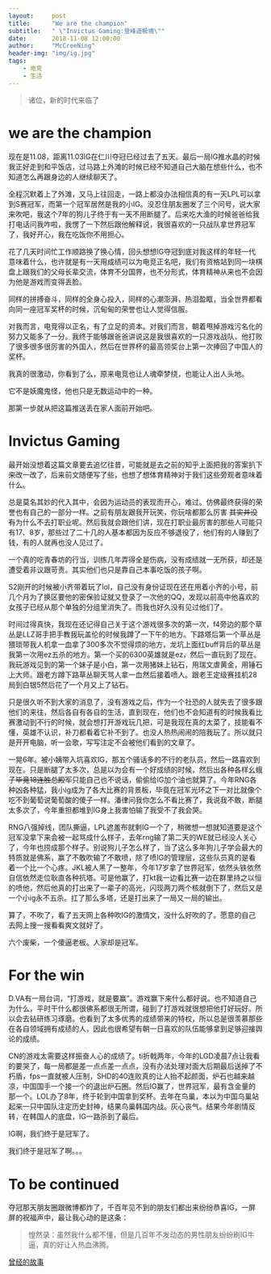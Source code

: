 ```yaml
---
layout:     post
title:      "We are the champion"
subtitle:   " \"Invictus Gaming:登峰造极境\""
date:       2018-11-08 12:00:00
author:     "McCreeNing"
header-img: "img/ig.jpg"
tags:
    - 电竞
    - 生活
---
```


> 诸位，新的时代来临了

# we are the champion

现在是11.08，距离11.03IG在仁川夺冠已经过去了五天。最后一局IG推水晶的时候我正好走到和平饭店，过马路上外滩的时候已经不知道自己大脑在想些什么，也不知道怎么再跟身边的人继续聊天了。

全程沉默着上了外滩，又马上往回走，一路上都没办法相信真的有一天LPL可以拿到S赛冠军，而第一个冠军居然是我的小IG。没忍住朋友圈发了三个问号，说大家来吹吧，我这个7年的狗儿子终于有一天不用断腿了。后来吃大渔的时候爸爸给我打电话问我咋啦，我愣了一下然后跟他解释说，我很喜欢的一只战队拿世界冠军了，我好开心，我在吃饭你不用担心。

花了几天时间忙工作顺路换了换心情，回头想想IG夺冠到底对我这样的年轻一代意味着什么，也许就是有一天用成绩可以为电竞正名吧，我们有资格站到同一块棋盘上跟我们的父母长辈交流，体育不分国界，也不分形式，体育精神从来也不会因为他是游戏而变得丢脸。

同样的拼搏奋斗，同样的全身心投入，同样的心潮澎湃，热泪盈眶，当全世界都看向同一座冠军奖杯的时候，沉甸甸的荣誉也让人觉得信服。

对我而言，电竞得以正名，有了立足的资本。对我们而言，朝着甩掉游戏污名化的努力又能多了一分。我终于能够跟爸爸讲说这是我很喜欢的一只游戏战队，他打败了很多很多很厉害的外国人，然后在世界杯的最高领奖台上第一次捧回了中国人的奖杯。

我真的很激动，你看到了么，原来电竞也让人魂牵梦绕，也能让人出人头地。

它不是妖魔鬼怪，他也只是无数运动中的一种。

那第一步就从把这篇推送丢在家人面前开始吧。

# Invictus Gaming

最开始没想着这篇文章要去追忆往昔，可能就是去之前的知乎上面把我的答案扒下来改一改了，后来前文随便写了些，也想了想体育精神对于我们这些旁观者意味着什么。

总是莫名其妙的代入其中，会因为运动员的表现而开心，难过。仿佛最终获得的荣誉也有自己的一部分一样。之前有朋友跟我开玩笑，你玩啥都那么厉害 ~~其实并没有~~为什么不去打职业呢。然后我就会跟他们讲，现在打职业最厉害的那些人可能只有17、8岁，那些过了二十几的人基本都因为反应不够退役了，他们有的人赚到了钱，有的人就再也没人见过了。

一个真的吃青春坊的行当，训练几年弄得全是伤病，没有成绩就一无所获，却还是遭受着非议跟苛责。其实他们也只是靠自己本事吃饭的孩子啊。

S2刚开的时候被小齐带着玩了lol，自己没有身份证现在还在用着小齐的小号，前几个月为了换区要他的密保验证就又登录了一次他的QQ，发现以前高中他喜欢的女孩子已经从那个单独的分组里消失了。而我也好久没有见过他们了。

时间过得真快，我现在还记得自己关于这个游戏很多次的第一次，f4旁边的那个草丛是LLZ哥手把手教我玩盖伦的时候我蹲了一下午的地方。下路塔后第一个草丛是猥琐带我人机拿一血拿了300多次不觉得烦的地方，龙坑上面红buff背后的草丛是我第一次用ez五杀的地方。第一个买的6300英雄就是ez，然后一直玩到了现在。我玩游戏见到的第一个妹子是小白，第一次用猪妹上钻石，用瑞文虐黄金，用锤石上大师。跟老方蹲下路草丛聊天骂人拿一血然后接着喷人。跟老王定级赛挂机28局到白银5然后花了一个月又上了钻石。

只是很久听不到大家的消息了，没有游戏之后，作为一个社恐的人就失去了很多跟他们的来往，然后各自有各自的生活，直到现在，他们也不会知道有的时候我看比赛激动到不行的时候，就会想打开游戏玩几把，可是我现在真的太菜了，技能看不懂，英雄不认识，补刀都看着它补不到了。也没人热热闹闹的陪我玩了。所以就只是开开电脑，听一会歌，写写注定不会被他们看到的文章了。

一晃6年。被小姨带入坑喜欢IG，那五个骚话多的不行的老队员，然后一路喜欢到现在。只是断腿了太多次，总是以为会有一个好成绩的时候，然后出各种各样幺蛾子~~毕竟18连胜总殿军~~只能自己也不说话，偷偷给IG加个油也就算了。今年RNG各种凶各种猛，我小ig成为了各大比赛的背景板，毕竟在冠军光环之下一对比就像个吃不到葡萄说葡萄酸的傻子一样。潘律问我你怎么不看比赛了，我说我不敢，断腿太多次了，今年重担都堆到IG身上我害怕输了我受不了我会哭。

RNG八强掉线，团队撕逼，LPL遮羞布就剩IG一个了，稍微想一想就知道要是这个冠军没拿下来会被一起骂成什么样子，去年rng输了第二天的WE就已经没人关心了，今年也捞成那个样子。别说狗儿子怎么样了，当了这么多年狗儿子学会最大的特质就是佛系，赢了不敢吹输了不敢喷，除了喷IG的管理层，这些队员真的是看着一个比一个心疼。JKL被人黑了一整年，今年17岁拿了世界冠军，依然头铁依然自信依然走位耿直各种抗塔。可是他赢了，打kt我一边看比赛一边在群里持之以恒的喷他，然后他真的打出来了一辈子的高光，闪现两刀两个核就倒下了，然后又是一个小ig永不五杀。扛了那么多塔，还是打出来了一局又一局的输出。

算了，不吹了，看了五天网上各种吹IG的激情文，没什么好吹的了。愿意的自己去网上搜一搜看看爽文就好了。

六个废柴，一个傻逼老板。人家却是冠军。

# For the win

D.VA有一局台词，“打游戏，就是要赢”。游戏赢下来什么都好说。也不知道自己为什么，平时干什么都很佛系都很无所谓，碰到了打游戏就很想把他打好玩好。所以会去钻研练习琢磨。也看到了太多优秀的成绩带来的特权，所以总是很羡慕那些在各自领域拥有成绩的人，因此也很希望有朝一日喜欢的队伍能够拿到足够迎接舆论的成绩。

CN的游戏太需要这样振奋人心的成绩了。ti折戟两年，今年的LGD凌晨7点让我看的要哭了，每一局都是差一点点差一点点，没有办法处理对面大后期最后送掉了不朽盾，fps一直就被人压制，SHD的40连败真的让人抬不起颜面，炉石也越来越凉，中国国手一个接一个的退出炉石圈。然后IG赢了，世界冠军，最有含金量的那一个。LOL办了8年，终于轮到中国拿到奖杯。去年在鸟巢，本以为中国鸟巢站起来一只中国队注定历史封神，结果鸟巢韩国内战。灰心丧气。结果今年剧情反转，在韩国人的底盘，IG一路杀到了最后。

IG啊，我们终于是冠军了。

我们终于是冠军了啊。。。


# To be continued

夺冠那天朋友圈跟微博都炸了，千百年见不到的朋友们都出来纷纷恭喜IG，一屏屏的祝福声中，最让我心动的是这条：

> 惶然录：虽然我什么都不懂，但是几百年不发动态的男性朋友纷纷刷IG牛逼，真的好让人热血沸腾。

[曾经的故事](https://www.zhihu.com/question/275067756/answer/382256525)
